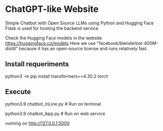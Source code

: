 # ChatGPT-like Website
Simple Chatbot with Open Source LLMs using Python and Hugging Face
Flask is used for hosting the backend service.


Check the Hugging Face models in the website https://huggingface.co/models
Here we use "facebook/blenderbot-400M-distill" because it has an open-source license and runs relatively fast.

## Install requeriments
python3 -m pip install transformers==4.30.2 torch

## Execute
python3.9 chatbot_InLine.py # Run on terminal

python3.9 chatbot_App.py # Run on web service


running on  http://127.0.0.1:5000

